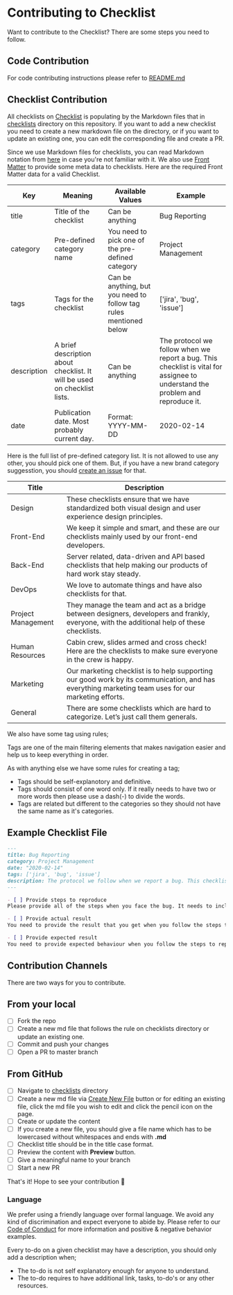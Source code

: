 # Contributing to Checklist

Want to contribute to the Checklist? There are some steps you need to follow.

## Code Contribution

For code contributing instructions please refer to [README.md](https://github.com/atolye15/checklist/blob/master/README.md)

## Checklist Contribution

All checklists on [Checklist](https://checklist.atolye15.com) is populating by the Markdown files that in [checklists](https://github.com/atolye15/checklist/blob/master/checklists) directory on this repository. If you want to add a new checklist you need to create a new markdown file on the directory, or if you want to update an existing one, you can edit the corresponding file and create a PR.

Since we use Markdown files for checklists, you can read Markdown notation from [here](https://www.markdownguide.org/) in case you're not familiar with it. We also use [Front Matter](https://jekyllrb.com/docs/front-matter/) to provide some meta data to checklists. Here are the required Front Matter data for a valid Checklist.

| Key         | Meaning                                                                  | Available Values                                                  | Example                                                                                                                       |
|-------------|--------------------------------------------------------------------------|-------------------------------------------------------------------|-------------------------------------------------------------------------------------------------------------------------------|
| title       | Title of the checklist                                                   | Can be anything                                                   | Bug Reporting                                                                                                                 |
| category    | Pre-defined category name                                                | You need to pick one of the pre-defined category                  | Project Management                                                                                                            |
| tags        | Tags for the checklist                                                   | Can be anything, but you need to follow tag rules mentioned below | ['jira', 'bug', 'issue']                                                                                                      |
| description | A brief description about checklist. It will be used on checklist lists. | Can be anything                                                   | The protocol we follow when we report a bug. This checklist is vital for assignee to understand the problem and reproduce it. |
| date        | Publication date. Most probably current day.                             | Format: YYYY-MM-DD                                                | 2020-02-14                                                                                                                    |

Here is the full list of pre-defined category list. It is not allowed to use any other, you should pick one of them. But, if you have a new brand category suggesstion, you should [create an issue](https://github.com/atolye15/checklist/issues/new) for that.

| Title              | Description                                                                                                                                         |
|--------------------|-----------------------------------------------------------------------------------------------------------------------------------------------------|
| Design             | These checklists ensure that we have standardized both visual design and user experience design principles.                                         |
| Front-End          | We keep it simple and smart, and these are our checklists mainly used by our front-end developers.                                                  |
| Back-End           | Server related, data-driven and API based checklists that help making our products of hard work stay steady.                                        |
| DevOps             | We love to automate things and have also checklists for that.                                                                                       |
| Project Management | They manage the team and act as a bridge between designers, developers and frankly, everyone, with the additional help of these checklists.         |
| Human Resources    | Cabin crew, slides armed and cross check! Here are the checklists to make sure everyone in the crew is happy.                                       |
| Marketing          | Our marketing checklist is to help supporting our good work by its communication, and has everything marketing team uses for our marketing efforts. |
| General            | There are some checklists which are hard to categorize. Let’s just call them generals.                                          |

We also have some tag using rules;

Tags are one of the main filtering elements that makes navigation easier and help us to keep everything in order.

As with anything else we have some rules for creating a tag;

* Tags should be self-explanotory and definitive.
* Tags should consist of one word only. If it really needs to have two or more words then please use a dash(-) to divide the words.
* Tags are related but different to the categories so they should not have the same name as it's categories. 

## Example Checklist File

```md
---
title: Bug Reporting
category: Project Management
date: "2020-02-14"
tags: ['jira', 'bug', 'issue']
description: The protocol we follow when we report a bug. This checklist is vital for assignee to understand the problem and reproduce it.
---

- [ ] Provide steps to reproduce  
Please provide all of the steps when you face the bug. It needs to include the current account information that you're having the issue with. Do not trust assignee to know everything. Never ever forget to provide all the essential steps.

- [ ] Provide actual result  
You need to provide the result that you get when you follow the steps to reproduce. This result is different from the acceptance criteria and it should includes attachment(s) that shows the case.

- [ ] Provide expected result  
You need to provide expected behaviour when you follow the steps to reproduce.

```

## Contribution Channels

There are two ways for you to contribute.

## From your local

- [ ] Fork the repo
- [ ] Create a new md file that follows the rule on checklists directory or update an existing one.
- [ ] Commit and push your changes
- [ ] Open a PR to master branch

## From GitHub

- [ ] Navigate to [checklists](https://github.com/atolye15/checklist/blob/master/checklists) directory
- [ ] Create a new md file via [Create New File](https://github.com/atolye15/checklist/new/master/checklists) button or for editing an existing file, click the md file you wish to edit and click the pencil icon on the page.
- [ ] Create or update the content
- [ ] If you create a new file, you should give a file name which has to be lowercased without whitespaces and ends with **.md**
- [ ] Checklist title should be in the title case format.
- [ ] Preview the content with **Preview** button. 
- [ ] Give a meaningful name to your branch
- [ ] Start a new PR 

That's it! Hope to see your contribution 👊

### Language  

We prefer using a friendly language over formal language. We avoid any kind of discrimination and expect everyone to abide by. Please refer to our [Code of Conduct](https://github.com/atolye15/checklist/blob/master/CODE_OF_CONDUCT.md) for more information and positive & negative behavior examples.  

Every to-do on a given checklist may have a description, you should only add a description when;

* The to-do is not self explanatory enough for anyone to understand.
* The to-do requires to have additional link, tasks, to-do's or any other resources.
